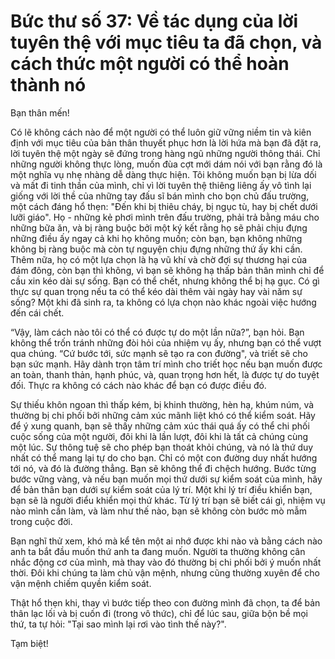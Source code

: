 # Bức thư số 37: Về tác dụng của lời tuyên thệ với mục tiêu ta đã chọn, và cách thức một người có thể hoàn thành nó

Bạn thân mến!

Có lẽ không cách nào để một người có thể luôn giữ vững niềm tin và kiên định với mục tiêu của bản thân thuyết phục hơn là lời hứa mà bạn đã đặt ra, lời tuyên thệ một ngày sẽ đứng trong hàng ngũ những người thông thái. Chỉ những người không thực lòng, muốn đùa cợt mới dám nói với bạn rằng đó là một nghĩa vụ nhẹ nhàng dễ dàng thực hiện. Tôi không muốn bạn bị lừa dối và mất đi tinh thần của mình, chỉ vì lời tuyên thệ thiêng liêng ấy vô tình lại giống với lời thề của những tay đấu sĩ bán mình cho bọn chủ đấu trường, một cách đáng hổ thẹn: "Đến khi bị thiêu cháy, bị ngục tù, hay bị chết dưới lưỡi giáo". Họ - những kẻ phơi mình trên đấu trường, phải trả bằng máu cho những bữa ăn, và bị ràng buộc bởi một ký kết rằng họ sẽ phải chịu đựng những điều ấy ngay cả khi họ không muốn; còn bạn, bạn không những không bị ràng buộc mà còn tự nguyện chịu đựng những thứ ấy khi cần. Thêm nữa, họ có một lựa chọn là hạ vũ khí và chờ đợi sự thương hại của đám đông, còn bạn thì không, vì bạn sẽ không hạ thấp bản thân mình chỉ để cầu xin kéo dài sự sống. Bạn có thể chết, nhưng không thể bị hạ gục. Có gì thực sự quan trọng nếu ta có thể kéo dài thêm vài ngày hay vài năm sự sống? Một khi đã sinh ra, ta không có lựa chọn nào khác ngoài việc hướng đến cái chết.

“Vậy, làm cách nào tôi có thể có được tự do một lần nữa?”, bạn hỏi. Bạn không thể trốn tránh những đòi hỏi của nhiệm vụ ấy, nhưng bạn có thể vượt qua chúng. “Cứ bước tới, sức mạnh sẽ tạo ra con đường", và triết sẽ cho bạn sức mạnh. Hãy dành trọn tâm trí mình cho triết học nếu bạn muốn được an toàn, thanh thản, hạnh phúc, và, quan trọng hơn hết, là được tự do tuyệt đối. Thực ra không có cách nào khác để bạn có được điều đó.

Sự thiếu khôn ngoan thì thấp kém, bị khinh thường, hèn hạ, khúm núm, và thường bị chi phối bởi những cảm xúc mãnh liệt khó có thể kiểm soát. Hãy để ý xung quanh, bạn sẽ thấy những cảm xúc thái quá ấy có thể chi phối cuộc sống của một người, đôi khi là lần lượt, đôi khi là tất cả chúng cùng một lúc. Sự thông tuệ sẽ cho phép bạn thoát khỏi chúng, và nó là thứ duy nhất có thể mang lại tự do cho bạn. Chỉ có một con đường duy nhất hướng tới nó, và đó là đường thẳng. Bạn sẽ không thể đi chệch hướng. Bước từng bước vững vàng, và nếu bạn muốn mọi thứ dưới sự kiểm soát của mình, hãy để bản thân bạn dưới sự kiểm soát của lý trí. Một khi lý trí điều khiển bạn, bạn sẽ là người điểu khiển mọi thứ khác. Từ lý trí bạn sẽ biết cái gì, nhiệm vụ nào mình cần làm, và làm như thế nào, bạn sẽ không còn bước mò mẫm trong cuộc đời.

Bạn nghĩ thử xem, khó mà kể tên một ai nhớ được khi nào và bằng cách nào anh ta bắt đầu muốn thứ anh ta đang muốn. Người ta thường không cân nhắc động cơ của mình, mà thay vào đó thường bị chi phối bởi ý muốn nhất thời. Đôi khi chúng ta làm chủ vận mệnh, nhưng cũng thường xuyên để cho vận mệnh chiếm quyền kiểm soát.

Thật hổ thẹn khi, thay vì bước tiếp theo con đường mình đã chọn, ta để bản thân lạc lối và bị cuốn đi (trong vô thức), chỉ để lúc sau, giữa bộn bề mọi thứ, ta tự hỏi: "Tại sao mình lại rơi vào tình thế này?".

Tạm biệt!